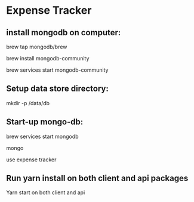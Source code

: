 # Expense Tracker

## install mongodb on computer:

  brew tap mongodb/brew

  brew install mongodb-community

  brew services start mongodb-community

## Setup data store directory:
  mkdir -p /data/db

## Start-up mongo-db:
  brew services start mongodb

  mongo

  use expense tracker

## Run yarn install on both client and api packages

Yarn start on both client and api
